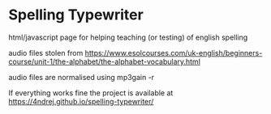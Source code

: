 # Spelling Typewriter

html/javascript page for helping teaching (or testing) of english spelling

audio files stolen from https://www.esolcourses.com/uk-english/beginners-course/unit-1/the-alphabet/the-alphabet-vocabulary.html

audio files are normalised using mp3gain -r

If everything works fine the project is available at https://4ndrej.github.io/spelling-typewriter/
